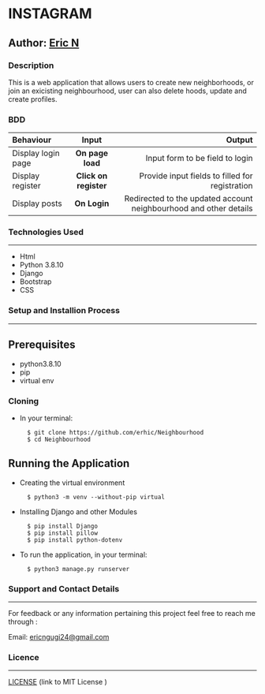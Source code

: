 # INSTAGRAM

## Author: [Eric N](https://github.com/erhic/Neighbourhood)

### Description

This is a web application that allows users to create new neighborhoods, or join an exicisting neighbourhood, user can also delete hoods, update and create profiles.


### BDD

| Behaviour | Input | Output |
| :---------------- | :---------------: | ------------------: |
| Display login page | **On page load** | Input form to be field to login |
| Display register | **Click on register** | Provide input fields to filled for registration |
| Display posts  | **On Login** |Redirected to the updated account  neighbourhood and other details |


### Technologies Used
----
- Html
- Python 3.8.10
- Django
- Bootstrap
- CSS

### Setup and Installion Process
----
## Prerequisites
* python3.8.10
* pip
* virtual env

### Cloning
* In your terminal:

        $ git clone https://github.com/erhic/Neighbourhood
        $ cd Neighbourhood

## Running the Application
* Creating the virtual environment

        $ python3 -m venv --without-pip virtual
      
        
* Installing Django and other Modules

        $ pip install Django
        $ pip install pillow
        $ pip install python-dotenv
      
       
        




* To run the application, in your terminal:

        $ python3 manage.py runserver


### Support and Contact Details
----
For feedback or any information pertaining this project feel free to reach me through :

Email: ericngugi24@gmail.com

### Licence 
---
 [ LICENSE](LICENSE) 
 (link to MIT License )